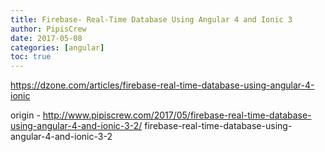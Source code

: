 ```yaml
---
title: Firebase- Real-Time Database Using Angular 4 and Ionic 3
author: PipisCrew
date: 2017-05-08
categories: [angular]
toc: true
---
```


https://dzone.com/articles/firebase-real-time-database-using-angular-4-ionic

origin - http://www.pipiscrew.com/2017/05/firebase-real-time-database-using-angular-4-and-ionic-3-2/ firebase-real-time-database-using-angular-4-and-ionic-3-2